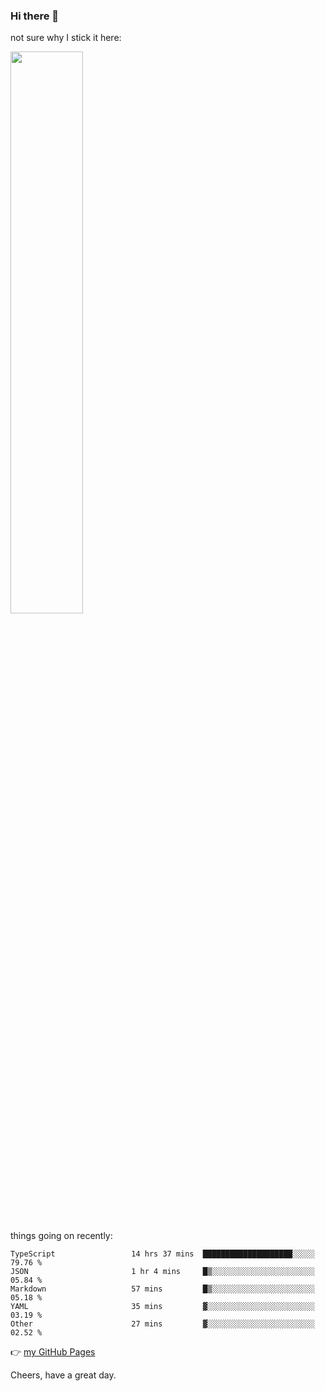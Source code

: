 ### Hi there 👋

not sure why I stick it here:

[<img width="48%" src="https://github-readme-stats.vercel.app/api?username=ykzhukian&show_icons=true&theme=dracula">](https://github.com/anuraghazra/github-readme-stats)


things going on recently:

<!--START_SECTION:waka-->

```text
TypeScript                 14 hrs 37 mins  ████████████████████░░░░░   79.76 %
JSON                       1 hr 4 mins     █▒░░░░░░░░░░░░░░░░░░░░░░░   05.84 %
Markdown                   57 mins         █▒░░░░░░░░░░░░░░░░░░░░░░░   05.18 %
YAML                       35 mins         ▓░░░░░░░░░░░░░░░░░░░░░░░░   03.19 %
Other                      27 mins         ▓░░░░░░░░░░░░░░░░░░░░░░░░   02.52 %
```

<!--END_SECTION:waka-->

👉 [my GitHub Pages](https://ykzhukian.github.io)

Cheers, have a great day.

